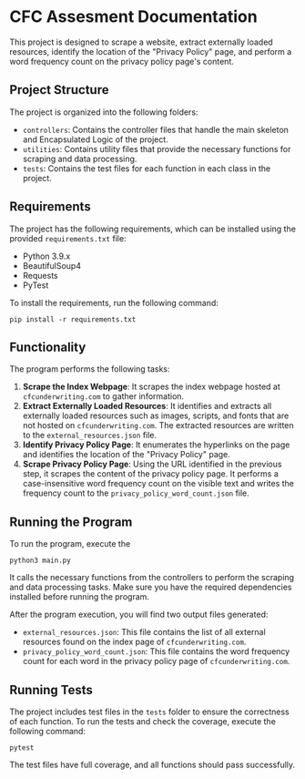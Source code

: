 # CFC Assesment Documentation


This project is designed to scrape a website, extract externally loaded resources, identify the location of the "Privacy Policy" page, and perform a word frequency count on the privacy policy page's content.

## Project Structure

The project is organized into the following folders:

- `controllers`: Contains the controller files that handle the main skeleton and Encapsulated Logic of the project.
- `utilities`: Contains utility files that provide the necessary functions for scraping and data processing.
- `tests`: Contains the test files for each function in each class in the project.

## Requirements

The project has the following requirements, which can be installed using the provided `requirements.txt` file:

- Python 3.9.x
- BeautifulSoup4
- Requests
- PyTest

To install the requirements, run the following command:

```shell
pip install -r requirements.txt
```


## Functionality

The program performs the following tasks:

1. **Scrape the Index Webpage**: It scrapes the index webpage hosted at `cfcunderwriting.com` to gather information.
2. **Extract Externally Loaded Resources**: It identifies and extracts all externally loaded resources such as images, scripts, and fonts that are not hosted on `cfcunderwriting.com`. The extracted resources are written to the `external_resources.json` file.
3. **Identify Privacy Policy Page**: It enumerates the hyperlinks on the page and identifies the location of the "Privacy Policy" page.
4. **Scrape Privacy Policy Page**: Using the URL identified in the previous step, it scrapes the content of the privacy policy page. It performs a case-insensitive word frequency count on the visible text and writes the frequency count to the `privacy_policy_word_count.json` file.

## Running the Program

To run the program, execute the 

```shell
python3 main.py
``` 

It calls the necessary functions from the controllers to perform the scraping and data processing tasks. Make sure you have the required dependencies installed before running the program.


After the program execution, you will find two output files generated:

- `external_resources.json`: This file contains the list of all external resources found on the index page of `cfcunderwriting.com`.
- `privacy_policy_word_count.json`: This file contains the word frequency count for each word in the privacy policy page of `cfcunderwriting.com`.

## Running Tests

The project includes test files in the `tests` folder to ensure the correctness of each function. 
To run the tests and check the coverage, execute the following command:

```shell
pytest
```


The test files have full coverage, and all functions should pass successfully.

